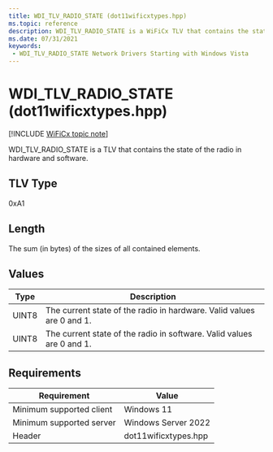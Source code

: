 ```yaml
---
title: WDI_TLV_RADIO_STATE (dot11wificxtypes.hpp)
ms.topic: reference
description: WDI_TLV_RADIO_STATE is a WiFiCx TLV that contains the state of the radio in hardware and software.
ms.date: 07/31/2021
keywords:
 - WDI_TLV_RADIO_STATE Network Drivers Starting with Windows Vista
---
```


# WDI\_TLV\_RADIO\_STATE (dot11wificxtypes.hpp)

[!INCLUDE [WiFiCx topic note](../includes/wificx-version-warning.md)]


WDI\_TLV\_RADIO\_STATE is a TLV that contains the state of the radio in hardware and software.

## TLV Type


0xA1

## Length


The sum (in bytes) of the sizes of all contained elements.

## Values


|Type|Description|
|--- |--- |
|UINT8|The current state of the radio in hardware. Valid values are 0 and 1.|
|UINT8|The current state of the radio in software. Valid values are 0 and 1.|

 

## Requirements

|Requirement|Value|
|--- |--- |
|Minimum supported client|Windows 11|
|Minimum supported server|Windows Server 2022|
|Header|dot11wificxtypes.hpp|

 

 




